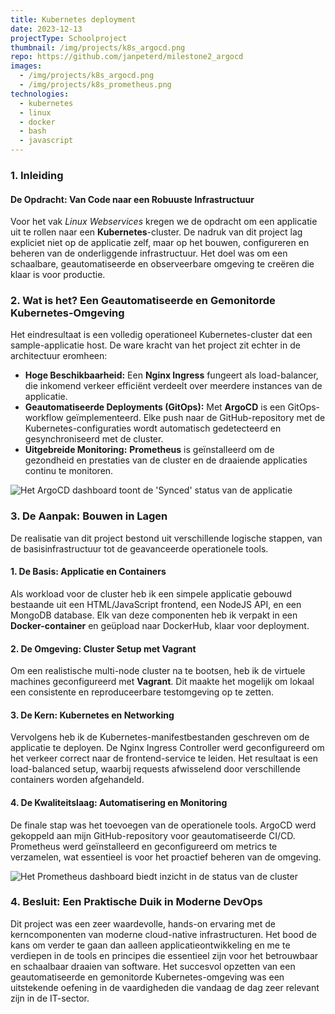 ```yaml
---
title: Kubernetes deployment
date: 2023-12-13
projectType: Schoolproject
thumbnail: /img/projects/k8s_argocd.png
repo: https://github.com/janpeterd/milestone2_argocd
images:
  - /img/projects/k8s_argocd.png
  - /img/projects/k8s_prometheus.png
technologies:
  - kubernetes
  - linux
  - docker
  - bash
  - javascript
---
```


### 1. Inleiding

#### De Opdracht: Van Code naar een Robuuste Infrastructuur

Voor het vak _Linux Webservices_ kregen we de opdracht om een applicatie uit te rollen naar een **Kubernetes**-cluster. De nadruk van dit project lag expliciet niet op de applicatie zelf, maar op het bouwen, configureren en beheren van de onderliggende infrastructuur. Het doel was om een schaalbare, geautomatiseerde en observeerbare omgeving te creëren die klaar is voor productie.

### 2. Wat is het? Een Geautomatiseerde en Gemonitorde Kubernetes-Omgeving

Het eindresultaat is een volledig operationeel Kubernetes-cluster dat een sample-applicatie host. De ware kracht van het project zit echter in de architectuur eromheen:

- **Hoge Beschikbaarheid:** Een **Nginx Ingress** fungeert als load-balancer, die inkomend verkeer efficiënt verdeelt over meerdere instances van de applicatie.
- **Geautomatiseerde Deployments (GitOps):** Met **ArgoCD** is een GitOps-workflow geïmplementeerd. Elke push naar de GitHub-repository met de Kubernetes-configuraties wordt automatisch gedetecteerd en gesynchroniseerd met de cluster.
- **Uitgebreide Monitoring:** **Prometheus** is geïnstalleerd om de gezondheid en prestaties van de cluster en de draaiende applicaties continu te monitoren.

![Het ArgoCD dashboard toont de 'Synced' status van de applicatie](/img/projects/k8s_argocd.png)

### 3. De Aanpak: Bouwen in Lagen

De realisatie van dit project bestond uit verschillende logische stappen, van de basisinfrastructuur tot de geavanceerde operationele tools.

#### 1. De Basis: Applicatie en Containers

Als workload voor de cluster heb ik een simpele applicatie gebouwd bestaande uit een HTML/JavaScript frontend, een NodeJS API, en een MongoDB database. Elk van deze componenten heb ik verpakt in een **Docker-container** en geüpload naar DockerHub, klaar voor deployment.

#### 2. De Omgeving: Cluster Setup met Vagrant

Om een realistische multi-node cluster na te bootsen, heb ik de virtuele machines geconfigureerd met **Vagrant**. Dit maakte het mogelijk om lokaal een consistente en reproduceerbare testomgeving op te zetten.

#### 3. De Kern: Kubernetes en Networking

Vervolgens heb ik de Kubernetes-manifestbestanden geschreven om de applicatie te deployen. De Nginx Ingress Controller werd geconfigureerd om het verkeer correct naar de frontend-service te leiden. Het resultaat is een load-balanced setup, waarbij requests afwisselend door verschillende containers worden afgehandeld.

#### 4. De Kwaliteitslaag: Automatisering en Monitoring

De finale stap was het toevoegen van de operationele tools. ArgoCD werd gekoppeld aan mijn GitHub-repository voor geautomatiseerde CI/CD. Prometheus werd geïnstalleerd en geconfigureerd om metrics te verzamelen, wat essentieel is voor het proactief beheren van de omgeving.

![Het Prometheus dashboard biedt inzicht in de status van de cluster](/img/projects/k8s_prometheus.png)

### 4. Besluit: Een Praktische Duik in Moderne DevOps

Dit project was een zeer waardevolle, hands-on ervaring met de kerncomponenten van moderne cloud-native infrastructuren. Het bood de kans om verder te gaan dan aalleen applicatieontwikkeling en me te verdiepen in de tools en principes die essentieel zijn voor het betrouwbaar en schaalbaar draaien van software. Het succesvol opzetten van een geautomatiseerde en gemonitorde Kubernetes-omgeving was een uitstekende oefening in de vaardigheden die vandaag de dag zeer relevant zijn in de IT-sector.

